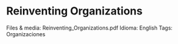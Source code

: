 # Reinventing Organizations

Files & media: Reinventing_Organizations.pdf
Idioma: English
Tags: Organizaciones